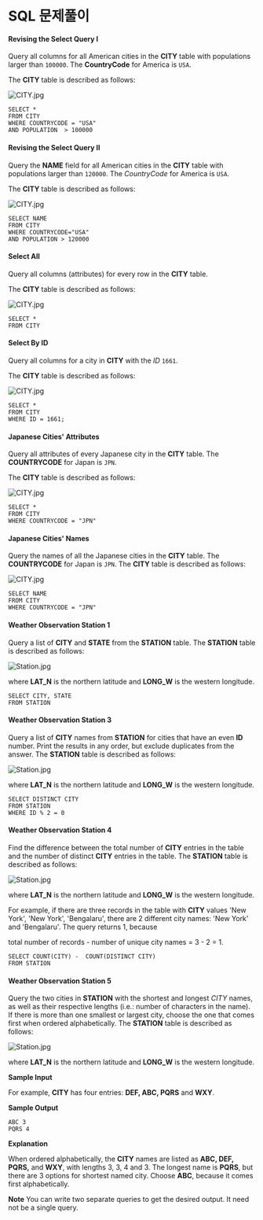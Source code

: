 # SQL 문제풀이

#### Revising the Select Query I

Query all columns for all American cities in the **CITY** table with populations larger than `100000`. The **CountryCode** for America is `USA`.

The **CITY** table is described as follows:

![CITY.jpg](https://s3.amazonaws.com/hr-challenge-images/8137/1449729804-f21d187d0f-CITY.jpg)

```mysql
SELECT *
FROM CITY
WHERE COUNTRYCODE = "USA"
AND POPULATION  > 100000
```



#### Revising the Select Query II

Query the **NAME** field for all American cities in the **CITY** table with populations larger than `120000`. The *CountryCode* for America is `USA`.

The **CITY** table is described as follows:

![CITY.jpg](https://s3.amazonaws.com/hr-challenge-images/8137/1449729804-f21d187d0f-CITY.jpg)

```mysql
SELECT NAME 
FROM CITY
WHERE COUNTRYCODE="USA"
AND POPULATION > 120000
```



#### Select All

Query all columns (attributes) for every row in the **CITY** table.

The **CITY** table is described as follows:

![CITY.jpg](https://s3.amazonaws.com/hr-challenge-images/8137/1449729804-f21d187d0f-CITY.jpg)

```mysql
SELECT *
FROM CITY
```



#### Select By ID

Query all columns for a city in **CITY** with the *ID* `1661`.

The **CITY** table is described as follows:

![CITY.jpg](https://s3.amazonaws.com/hr-challenge-images/8137/1449729804-f21d187d0f-CITY.jpg)

```mysql
SELECT *
FROM CITY
WHERE ID = 1661;
```



#### Japanese Cities' Attributes

Query all attributes of every Japanese city in the **CITY** table. The **COUNTRYCODE** for Japan is `JPN`.

The **CITY** table is described as follows:

![CITY.jpg](https://s3.amazonaws.com/hr-challenge-images/8137/1449729804-f21d187d0f-CITY.jpg)

```mysql
SELECT *
FROM CITY
WHERE COUNTRYCODE = "JPN"
```



#### Japanese Cities' Names

Query the names of all the Japanese cities in the **CITY** table. The **COUNTRYCODE** for Japan is `JPN`.
The **CITY** table is described as follows:

![CITY.jpg](https://s3.amazonaws.com/hr-challenge-images/8137/1449729804-f21d187d0f-CITY.jpg)

```mysql
SELECT NAME
FROM CITY
WHERE COUNTRYCODE = "JPN"
```



#### Weather Observation Station 1

Query a list of **CITY** and **STATE** from the **STATION** table.
The **STATION** table is described as follows:

![Station.jpg](https://s3.amazonaws.com/hr-challenge-images/9336/1449345840-5f0a551030-Station.jpg)

where **LAT_N** is the northern latitude and **LONG_W** is the western longitude.

```mysql
SELECT CITY, STATE
FROM STATION
```



#### Weather Observation Station 3

Query a list of **CITY** names from **STATION** for cities that have an even **ID** number. Print the results in any order, but exclude duplicates from the answer.
The **STATION** table is described as follows:

![Station.jpg](https://s3.amazonaws.com/hr-challenge-images/9336/1449345840-5f0a551030-Station.jpg)

where **LAT_N** is the northern latitude and **LONG_W** is the western longitude.

````mysql
SELECT DISTINCT CITY
FROM STATION
WHERE ID % 2 = 0
````



#### Weather Observation Station 4

Find the difference between the total number of **CITY** entries in the table and the number of distinct **CITY** entries in the table.
The **STATION** table is described as follows:

![Station.jpg](https://s3.amazonaws.com/hr-challenge-images/9336/1449345840-5f0a551030-Station.jpg)

where **LAT_N** is the northern latitude and **LONG_W** is the western longitude.

For example, if there are three records in the table with **CITY** values 'New York', 'New York', 'Bengalaru', there are 2 different city names: 'New York' and 'Bengalaru'. The query returns 1, because 

total number of records  - number of unique city names = 3 - 2 = 1.

```mysql
SELECT COUNT(CITY) -  COUNT(DISTINCT CITY)
FROM STATION
```



#### Weather Observation Station 5

Query the two cities in **STATION** with the shortest and longest *CITY* names, as well as their respective lengths (i.e.: number of characters in the name). If there is more than one smallest or largest city, choose the one that comes first when ordered alphabetically.
The **STATION** table is described as follows:

![Station.jpg](https://s3.amazonaws.com/hr-challenge-images/9336/1449345840-5f0a551030-Station.jpg)

where **LAT_N** is the northern latitude and **LONG_W** is the western longitude.

**Sample Input**

For example, **CITY** has four entries: **DEF, ABC, PQRS** and **WXY**.

**Sample Output**

```
ABC 3
PQRS 4
```

**Explanation**

When ordered alphabetically, the **CITY** names are listed as **ABC, DEF, PQRS,** and **WXY**, with lengths 3, 3, 4 and 3. The longest name is **PQRS**, but there are 3 options for shortest named city. Choose **ABC**, because it comes first alphabetically.

**Note**
You can write two separate queries to get the desired output. It need not be a single query.
